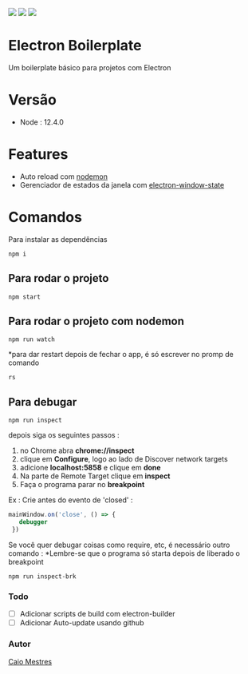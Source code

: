 ![](https://img.shields.io/badge/dependencies-up%20to%20date-brightgreen) ![](https://img.shields.io/badge/license-The%20Unlicense-blue) ![](https://img.shields.io/github/issues/caiomestres/electron-boilerplate)
# Electron Boilerplate

Um boilerplate básico para projetos com Electron

# Versão

 - Node : 12.4.0

# Features

 - Auto reload com [nodemon](https://www.npmjs.com/package/nodemon)
 - Gerenciador de estados da janela com [electron-window-state](https://www.npmjs.com/package/electron-window-state)  

# Comandos

Para instalar as dependências
```shell
npm i
```

## Para rodar o projeto
```shell
npm start
```

## Para rodar o projeto com nodemon
```shell
npm run watch
```
*para dar restart depois de fechar o app, é só escrever no promp de comando
```shell
rs
```

## Para debugar
```shell
npm run inspect
```
depois siga os seguintes passos :
 

 1. no Chrome abra **chrome://inspect**
 2. clique em **Configure**, logo ao lado de Discover network targets
 3. adicione **localhost:5858** e clique em **done**
 4. Na parte de Remote Target clique em **inspect**
 5. Faça o programa parar no **breakpoint** 
  
 Ex :
Crie antes do evento de 'closed' :
 ```javascript
mainWindow.on('close', () => {
    debugger
  })
```

Se você quer debugar coisas como require, etc, é necessário outro comando :
*Lembre-se que o programa só starta depois de liberado o breakpoint
```shell
npm run inspect-brk
```
### Todo
 - [ ] Adicionar scripts de build com electron-builder
 - [ ] Adicionar Auto-update usando github

### Autor
[Caio Mestres](https://www.linkedin.com/in/caio-mestres-77bbb614b/)
